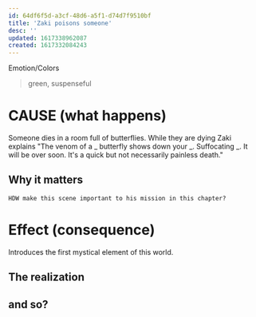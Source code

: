 ```yaml
---
id: 64df6f5d-a3cf-48d6-a5f1-d74d7f9510bf
title: 'Zaki poisons someone'
desc: ''
updated: 1617338962087
created: 1617332084243
---
```

Emotion/Colors
> green, suspenseful

# CAUSE (what happens)
Someone dies in a room full of butterflies. While they are dying Zaki explains "The venom of a _ butterfly shows down your _. Suffocating _. It will be over soon. It's a quick but not necessarily painless death."

##  Why it matters
`HDW make this scene important to his mission in this chapter?`


# Effect (consequence) 
Introduces the first mystical element of this world.

## The realization

## and so?
